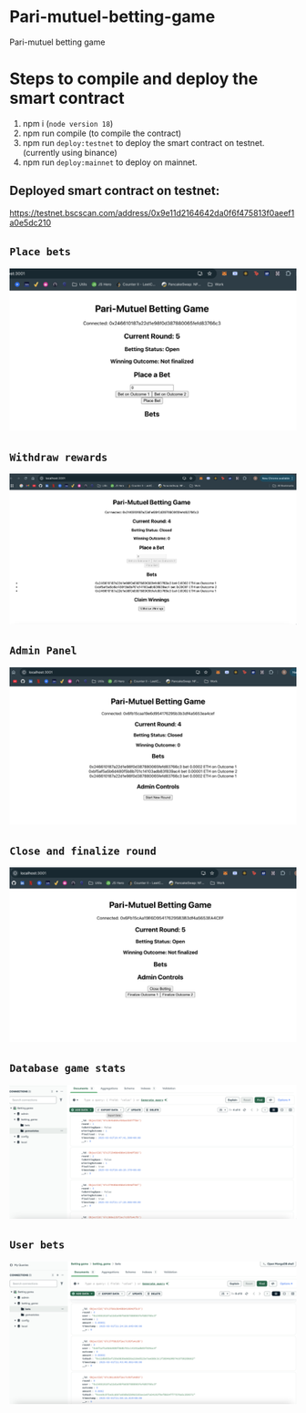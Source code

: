 # Pari-mutuel-betting-game
Pari-mutuel betting game 

# Steps to compile and deploy the smart contract 
1. npm i (`node version 18`) 
2. npm run compile (to compile the contract)
3. npm run `deploy:testnet` to deploy the smart contract on testnet. (currently using binance)
4. npm run `deploy:mainnet` to deploy on mainnet. 

## Deployed smart contract on testnet: 
https://testnet.bscscan.com/address/0x9e11d2164642da0f6f475813f0aeef1a0e5dc210 

## `Place bets`
![alt text](image-5.png)

## `Withdraw rewards`
![alt text](image.png)

## `Admin Panel` 
![alt text](image-1.png) 

## `Close and finalize round` 
![alt text](image-4.png)

## `Database game stats` 
![alt text](image-2.png) 

## `User bets` 
![alt text](image-3.png)
